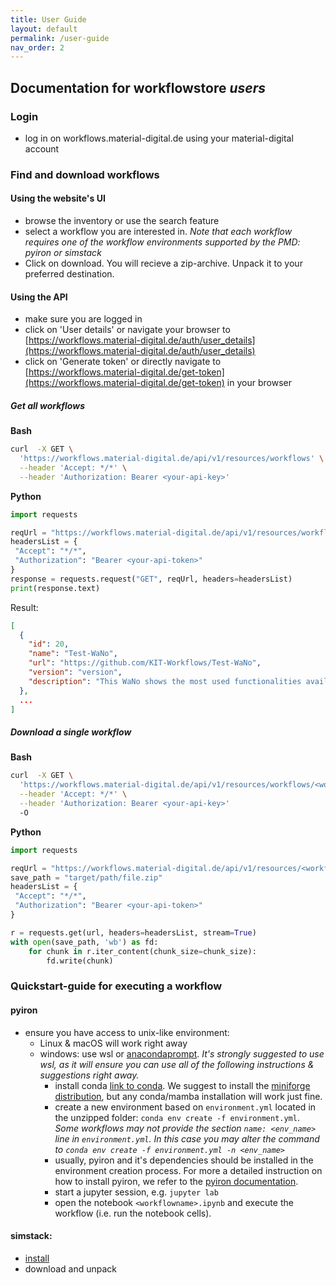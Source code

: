 ```yaml
---
title: User Guide
layout: default
permalink: /user-guide
nav_order: 2
---
```


## Documentation for workflowstore *users*

### Login
- log in on workflows.material-digital.de using your material-digital account

### Find and download workflows
#### Using the website's UI
- browse the inventory or use the search feature
- select a workflow you are interested in. *Note that each workflow requires one of the workflow environments supported by the PMD: pyiron or simstack*
- Click on download. You will recieve a zip-archive. Unpack it to your preferred destination.

#### Using the API
- make sure you are logged in
- click on 'User details' or navigate your browser to [https://workflows.material-digital.de/auth/user_details](https://workflows.material-digital.de/auth/user_details)
- click on 'Generate token' or directly navigate to [https://workflows.material-digital.de/get-token](https://workflows.material-digital.de/get-token) in your browser

##### Get all workflows
**Bash**
```bash
curl  -X GET \
  'https://workflows.material-digital.de/api/v1/resources/workflows' \
  --header 'Accept: */*' \
  --header 'Authorization: Bearer <your-api-key>'
```
**Python**
```python
import requests

reqUrl = "https://workflows.material-digital.de/api/v1/resources/workflows"
headersList = {
 "Accept": "*/*",
 "Authorization": "Bearer <your-api-token>" 
}
response = requests.request("GET", reqUrl, headers=headersList)
print(response.text)
```

Result:
```json
[
  {
    "id": 20,
    "name": "Test-WaNo",
    "url": "https://github.com/KIT-Workflows/Test-WaNo",
    "version": "version",
    "description": "This WaNo shows the most used functionalities available within the SimStack workflow framework."
  },
  ...
]
```

##### Download a single workflow
**Bash**
```bash
curl  -X GET \
  'https://workflows.material-digital.de/api/v1/resources/workflows/<workflow-id>' \
  --header 'Accept: */*' \
  --header 'Authorization: Bearer <your-api-key>'
  -O
```
**Python**
```python
import requests

reqUrl = "https://workflows.material-digital.de/api/v1/resources/<workflow-id>"
save_path = "target/path/file.zip"
headersList = {
 "Accept": "*/*",
 "Authorization": "Bearer <your-api-token>" 
}

r = requests.get(url, headers=headersList, stream=True)
with open(save_path, 'wb') as fd:
    for chunk in r.iter_content(chunk_size=chunk_size):
        fd.write(chunk)
```

### Quickstart-guide for executing a workflow
#### pyiron
- ensure you have access to unix-like environment:
    - Linux & macOS will work right away
    - windows: use wsl or [anacondaprompt](https://conda.io/projects/conda/en/latest/user-guide/install/windows.html). *It's strongly suggested to use wsl, as it will ensure you can use all of the following instructions & suggestions right away.*
        - install conda [link to conda](https://conda.io/projects/conda/en/latest/user-guide/install/index.html). We suggest to install the [miniforge distribution](https://github.com/conda-forge/miniforge), but any conda/mamba installation will work just fine.
        - create a new environment based on `environment.yml` located in the unzipped folder: `conda env create -f environment.yml`. *Some workflows may not provide the section `name: <env_name>` line in `environment.yml`. In this case you may alter the command to `conda env create -f environment.yml -n <env_name>`*
        - usually, pyiron and it's dependencies should be installed in the environment creation process. For more a detailed instruction on how to install pyiron, we refer to the [pyiron documentation](https://pyiron.readthedocs.io/en/latest/source/installation.html).
        - start a jupyter session, e.g. `jupyter lab`
        - open the notebook `<workflowname>.ipynb` and execute the workflow (i.e. run the notebook cells).

#### simstack:
- [install](https://simstack.readthedocs.io/en/latest/installation/index.html)
- download and unpack
